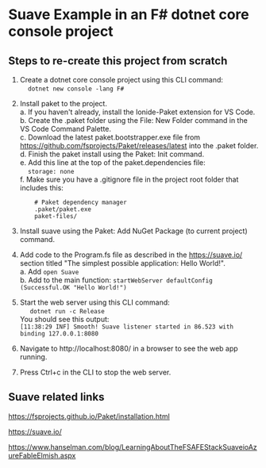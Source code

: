 # Suave Example in an F# dotnet core console project

## Steps to re-create this project from scratch

1. Create a dotnet core console project using this CLI command:  
    &nbsp;&nbsp;&nbsp;&nbsp;```dotnet new console -lang F#```  

2. Install paket to the project.  
    a. If you haven't already, install the Ionide-Paket extension for VS Code.  
    b. Create the .paket folder using the File: New Folder command in the VS Code Command Palette.  
    c. Download the latest paket.bootstrapper.exe file from https://github.com/fsprojects/Paket/releases/latest into the .paket folder.  
    d. Finish the paket install using the Paket: Init command.  
    e. Add this line at the top of the paket.dependencies file:  
    &nbsp;&nbsp;&nbsp;&nbsp;```storage: none```  
    f. Make sure you have a .gitignore file in the project root folder that includes this:
    ```
        # Paket dependency manager
        .paket/paket.exe
        paket-files/
    ```
3. Install suave using the Paket: Add NuGet Package (to current project) command.

4. Add code to the Program.fs file as described in the https://suave.io/ section titled "The simplest possible application: Hello World!".  
    a. Add ```open Suave```  
    b. Add to the main function: ```startWebServer defaultConfig (Successful.OK "Hello World!")```  
5. Start the web server using this CLI command:  
    &nbsp;&nbsp;&nbsp;&nbsp; ```dotnet run -c Release```  
    You should see this output:  
    ```[11:38:29 INF] Smooth! Suave listener started in 86.523 with binding 127.0.0.1:8080```  

6. Navigate to http://localhost:8080/ in a browser to see the web app running.  

7. Press Ctrl+c in the CLI to stop the web server.  

## Suave related links

https://fsprojects.github.io/Paket/installation.html

https://suave.io/

https://www.hanselman.com/blog/LearningAboutTheFSAFEStackSuaveioAzureFableElmish.aspx
